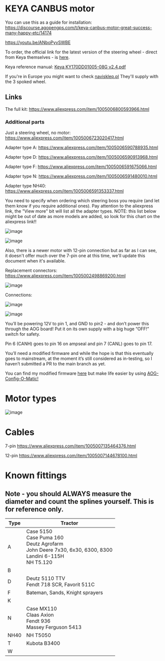# KEYA CANBUS motor

You can use this as a guide for installation:
https://discourse.agopengps.com/t/keya-canbus-motor-great-success-many-happy-etc/14174

https://youtu.be/ANboPyvSWBE

To order, the official link for the latest version of the steering wheel - direct from Keya themselves - is [here](
https://www.aliexpress.com/item/1005006800593966.html).

Keya reference manual: 
[Keya KY170DD01005-08G v2.4.pdf](https://github.com/AgHardware/Boards/files/15389407/Keya.KY170DD01005-08G.v2.4.pdf)


If you're in Europe you might want to check [navisklep.pl](https://navisklep.pl/p/silnik-kierownica-keya/)
They'll supply with the 3 spoked wheel.

## Links

The full kit: https://www.aliexpress.com/item/1005006800593966.html

### Additional parts

Just a steering wheel, no motor: https://www.aliexpress.com/item/1005006723020417.html

Adapter type A: https://www.aliexpress.com/item/1005006590788935.html

Adapter type D: https://www.aliexpress.com/item/1005006590913968.html

Adapter type F: https://www.aliexpress.com/item/1005006591675066.html

Adapter type N: https://www.aliexpress.com/item/1005006591480010.html

Adapter type NH40: https://www.aliexpress.com/item/1005006591353337.html


You need to specify when ordering which steering boss you require (and let them know if you require additional ones). Pay attention to the aliexpress link, the "View more" bit will list all the adapter types. NOTE: this list below might be out of date as more models are added, so look for this chart on the aliexpress link!!

![image](https://github.com/AgHardware/Boards/assets/9885921/9e000929-b631-4dd1-b1b3-9665cb1e5438)

![image](https://github.com/user-attachments/assets/c9ba058d-3aed-4e68-9a59-9022ea17b8cd)


Also, there is a newer motor with 12-pin connection but as far as I can see, it doesn't offer much over the 7-pin one at this time, we'll update this document when it's available.

Replacement connectors: https://www.aliexpress.com/item/1005002498869200.html

![image](https://github.com/AgHardware/Boards/assets/9885921/88f86d0c-a8b0-4107-b5f6-7fd2fe30ac96)

Connections:

![image](https://github.com/AgHardware/Boards/assets/9885921/dc7cf100-681c-48cd-af5f-a45423ea500d)

![image](https://github.com/AgHardware/Boards/assets/9885921/5236e1d7-6b0c-4b97-8d8d-6530fe4e86c8)

You’ll be powering 12V to pin 1, and GND to pin2 - and don’t power this through the AOG board! Put it on its own supply with a big huge “OFF!” switch for safety.

Pin 6 (CANH) goes to pin 16 on ampseal and pin 7 (CANL) goes to pin 17.

You’ll need a modified firmware and while the hope is that this eventually goes to mainstream, at the moment it’s still considered as in-testing, so I haven’t submitted a PR to the main branch as yet.

You can find my modified firmware [here](https://github.com/lansalot/AgOpenGPS_Boards/blob/Keya/TeensyModules/V4.1/Firmware/AOG-Keya-CANBUS.hex) but make life easier by using [AOG-Config-O-Matic!](https://github.com/lansalot/AOGConfigOMatic/releases)

# Motor types

![image](https://github.com/AgHardware/Boards/assets/9885921/4bc353af-a30f-4344-bbc2-98ecb268e0a7)

# Cables

7-pin https://www.aliexpress.com/item/1005007135464376.html

12-pin https://www.aliexpress.com/item/1005007144678100.html


# Known fittings

## Note - you should ALWAYS measure the diameter and count the splines yourself. This is for reference only.

|Type|Tractor|
|-------|-------|
|A|Case 5150<br>Case Puma 160<br>Deutz Agrofarm<br>John Deere 7x30, 6x30, 6300, 8300<br>Landini 6-115H<br>NH T5.120|
|B||
|D|Deutz 5110 TTV<br>Fendt 718 SCR, Favorit 511C|
|F|Bateman, Sands, Knight sprayers|
|K||
|N|Case MX110<br>Claas Axion<br>Fendt 936<br>Massey Ferguson 5413|
|NH40|NH T5050
|T|Kubota B3400|
|W||

